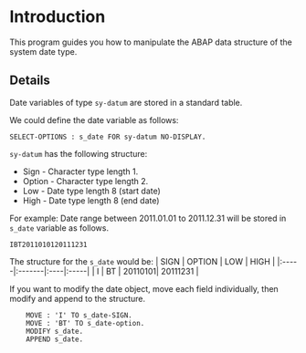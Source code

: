 # Introduction #

This program guides you how to manipulate the ABAP data structure of the system date type.

## Details ##

Date variables of type `sy-datum` are stored in a standard table.

We could define the date variable as follows:
```
SELECT-OPTIONS : s_date FOR sy-datum NO-DISPLAY. 
```

`sy-datum` has the following structure:

  * Sign - Character type length 1.
  * Option - Character type length 2.
  * Low - Date type length 8 (start date)
  * High - Date type length 8 (end date)

For example: Date range between 2011.01.01 to 2011.12.31 will be stored in `s_date` variable as follows.

`IBT2011010120111231`

The structure for the `s_date` would be:
| SIGN | OPTION | LOW | HIGH |
|:-----|:-------|:----|:-----|
| I	   | BT     | 20110101| 20111231 |

If you want to modify the date object, move each field individually, then modify and append to the structure.

```
    MOVE : 'I' TO s_date-SIGN.
    MOVE : 'BT' TO s_date-option.
    MODIFY s_date.
    APPEND s_date.
```